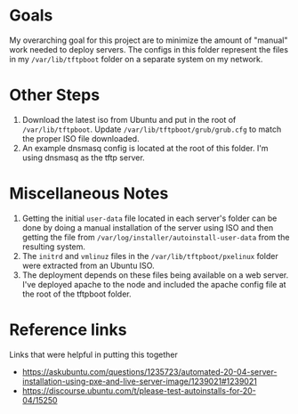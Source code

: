 # Goals
My overarching goal for this project are to minimize the amount of "manual" work needed to deploy servers. The configs in this folder represent the files in my `/var/lib/tftpboot` folder on a separate system on my network.

# Other Steps
1. Download the latest iso from Ubuntu and put in the root of `/var/lib/tftpboot`. Update `/var/lib/tftpboot/grub/grub.cfg` to match the proper ISO file downloaded.
2. An example dnsmasq config is located at the root of this folder. I'm using dnsmasq as the tftp server.


# Miscellaneous Notes
1. Getting the initial `user-data` file located in each server's folder can be done by doing a manual installation of the server using ISO and then getting the file from `/var/log/installer/autoinstall-user-data` from the resulting system.
2. The `initrd` and `vmlinuz` files in the `/var/lib/tftpboot/pxelinux` folder were extracted from an Ubuntu ISO.
3. The deployment depends on these files being available on a web server.  I've deployed apache to the node and included the apache config file at the root of the tftpboot folder.


# Reference links
Links that were helpful in putting this together

- https://askubuntu.com/questions/1235723/automated-20-04-server-installation-using-pxe-and-live-server-image/1239021#1239021
- https://discourse.ubuntu.com/t/please-test-autoinstalls-for-20-04/15250
